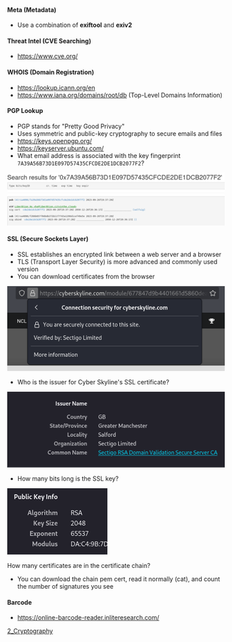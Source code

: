 #### Meta (Metadata)
* Use a combination of **exiftool** and **exiv2**

#### Threat Intel (CVE Searching)
* https://www.cve.org/

#### WHOIS (Domain Registration)
* https://lookup.icann.org/en
* https://www.iana.org/domains/root/db (Top-Level Domains Information)

#### PGP Lookup
* PGP stands for "Pretty Good Privacy"
* Uses symmetric and public-key cryptography to secure emails and files
* https://keys.openpgp.org/
* https://keyserver.ubuntu.com/
* What email address is associated with the key fingerprint `7A39A56B73D1E097D57435CFCDE2DE1DCB2077F2`?

![](images/pgp-fingerprint.png)

#### SSL (Secure Sockets Layer)
* SSL establishes an encrypted link between a web server and a browser
* TLS (Transport Layer Security) is more advanced and commonly used version
* You can download certificates from the browser

![](images/ssl-cert.png)

* Who is the issuer for Cyber Skyline's SSL certificate?

![](images/cert-issuer.png)

* How many bits long is the SSL key?

![](images/cert-key-info.png)

How many certificates are in the certificate chain?
* You can download the chain pem cert, read it normally (cat), and count the number of signatures you see

#### Barcode
* https://online-barcode-reader.inliteresearch.com/

[2_Cryptography](2_Cryptography.md)